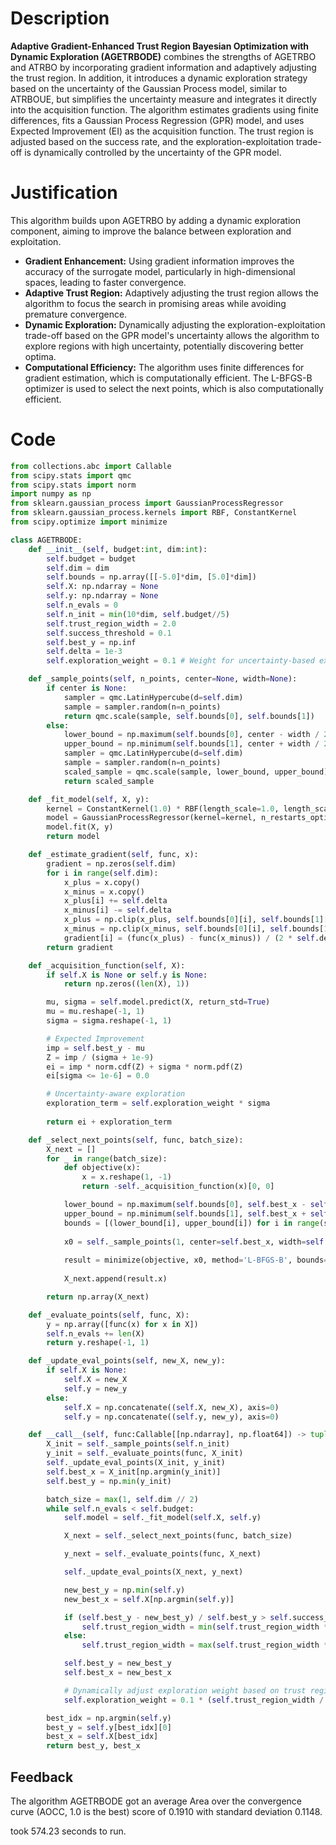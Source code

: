 # Description
**Adaptive Gradient-Enhanced Trust Region Bayesian Optimization with Dynamic Exploration (AGETRBODE)** combines the strengths of AGETRBO and ATRBO by incorporating gradient information and adaptively adjusting the trust region. In addition, it introduces a dynamic exploration strategy based on the uncertainty of the Gaussian Process model, similar to ATRBOUE, but simplifies the uncertainty measure and integrates it directly into the acquisition function. The algorithm estimates gradients using finite differences, fits a Gaussian Process Regression (GPR) model, and uses Expected Improvement (EI) as the acquisition function. The trust region is adjusted based on the success rate, and the exploration-exploitation trade-off is dynamically controlled by the uncertainty of the GPR model.

# Justification
This algorithm builds upon AGETRBO by adding a dynamic exploration component, aiming to improve the balance between exploration and exploitation.
- **Gradient Enhancement:** Using gradient information improves the accuracy of the surrogate model, particularly in high-dimensional spaces, leading to faster convergence.
- **Adaptive Trust Region:** Adaptively adjusting the trust region allows the algorithm to focus the search in promising areas while avoiding premature convergence.
- **Dynamic Exploration:** Dynamically adjusting the exploration-exploitation trade-off based on the GPR model's uncertainty allows the algorithm to explore regions with high uncertainty, potentially discovering better optima.
- **Computational Efficiency:** The algorithm uses finite differences for gradient estimation, which is computationally efficient. The L-BFGS-B optimizer is used to select the next points, which is also computationally efficient.

# Code
```python
from collections.abc import Callable
from scipy.stats import qmc
from scipy.stats import norm
import numpy as np
from sklearn.gaussian_process import GaussianProcessRegressor
from sklearn.gaussian_process.kernels import RBF, ConstantKernel
from scipy.optimize import minimize

class AGETRBODE:
    def __init__(self, budget:int, dim:int):
        self.budget = budget
        self.dim = dim
        self.bounds = np.array([[-5.0]*dim, [5.0]*dim])
        self.X: np.ndarray = None
        self.y: np.ndarray = None
        self.n_evals = 0
        self.n_init = min(10*dim, self.budget//5)
        self.trust_region_width = 2.0
        self.success_threshold = 0.1
        self.best_y = np.inf
        self.delta = 1e-3
        self.exploration_weight = 0.1 # Weight for uncertainty-based exploration

    def _sample_points(self, n_points, center=None, width=None):
        if center is None:
            sampler = qmc.LatinHypercube(d=self.dim)
            sample = sampler.random(n=n_points)
            return qmc.scale(sample, self.bounds[0], self.bounds[1])
        else:
            lower_bound = np.maximum(self.bounds[0], center - width / 2)
            upper_bound = np.minimum(self.bounds[1], center + width / 2)
            sampler = qmc.LatinHypercube(d=self.dim)
            sample = sampler.random(n=n_points)
            scaled_sample = qmc.scale(sample, lower_bound, upper_bound)
            return scaled_sample

    def _fit_model(self, X, y):
        kernel = ConstantKernel(1.0) * RBF(length_scale=1.0, length_scale_bounds=(1e-2, 1e2))
        model = GaussianProcessRegressor(kernel=kernel, n_restarts_optimizer=5)
        model.fit(X, y)
        return model

    def _estimate_gradient(self, func, x):
        gradient = np.zeros(self.dim)
        for i in range(self.dim):
            x_plus = x.copy()
            x_minus = x.copy()
            x_plus[i] += self.delta
            x_minus[i] -= self.delta
            x_plus = np.clip(x_plus, self.bounds[0][i], self.bounds[1][i])
            x_minus = np.clip(x_minus, self.bounds[0][i], self.bounds[1][i])
            gradient[i] = (func(x_plus) - func(x_minus)) / (2 * self.delta)
        return gradient

    def _acquisition_function(self, X):
        if self.X is None or self.y is None:
            return np.zeros((len(X), 1))

        mu, sigma = self.model.predict(X, return_std=True)
        mu = mu.reshape(-1, 1)
        sigma = sigma.reshape(-1, 1)

        # Expected Improvement
        imp = self.best_y - mu
        Z = imp / (sigma + 1e-9)
        ei = imp * norm.cdf(Z) + sigma * norm.pdf(Z)
        ei[sigma <= 1e-6] = 0.0

        # Uncertainty-aware exploration
        exploration_term = self.exploration_weight * sigma
        
        return ei + exploration_term

    def _select_next_points(self, func, batch_size):
        X_next = []
        for _ in range(batch_size):
            def objective(x):
                x = x.reshape(1, -1)
                return -self._acquisition_function(x)[0, 0]

            lower_bound = np.maximum(self.bounds[0], self.best_x - self.trust_region_width / 2)
            upper_bound = np.minimum(self.bounds[1], self.best_x + self.trust_region_width / 2)
            bounds = [(lower_bound[i], upper_bound[i]) for i in range(self.dim)]
            
            x0 = self._sample_points(1, center=self.best_x, width=self.trust_region_width).flatten()
            
            result = minimize(objective, x0, method='L-BFGS-B', bounds=bounds)
            
            X_next.append(result.x)

        return np.array(X_next)

    def _evaluate_points(self, func, X):
        y = np.array([func(x) for x in X])
        self.n_evals += len(X)
        return y.reshape(-1, 1)

    def _update_eval_points(self, new_X, new_y):
        if self.X is None:
            self.X = new_X
            self.y = new_y
        else:
            self.X = np.concatenate((self.X, new_X), axis=0)
            self.y = np.concatenate((self.y, new_y), axis=0)

    def __call__(self, func:Callable[[np.ndarray], np.float64]) -> tuple[np.float64, np.array]:
        X_init = self._sample_points(self.n_init)
        y_init = self._evaluate_points(func, X_init)
        self._update_eval_points(X_init, y_init)
        self.best_x = X_init[np.argmin(y_init)]
        self.best_y = np.min(y_init)

        batch_size = max(1, self.dim // 2)
        while self.n_evals < self.budget:
            self.model = self._fit_model(self.X, self.y)

            X_next = self._select_next_points(func, batch_size)

            y_next = self._evaluate_points(func, X_next)

            self._update_eval_points(X_next, y_next)

            new_best_y = np.min(self.y)
            new_best_x = self.X[np.argmin(self.y)]

            if (self.best_y - new_best_y) / self.best_y > self.success_threshold:
                self.trust_region_width = min(self.trust_region_width * 1.1, 10.0)
            else:
                self.trust_region_width = max(self.trust_region_width * 0.9, 0.1)

            self.best_y = new_best_y
            self.best_x = new_best_x

            # Dynamically adjust exploration weight based on trust region width
            self.exploration_weight = 0.1 * (self.trust_region_width / 2.0)  # Scale exploration with trust region size

        best_idx = np.argmin(self.y)
        best_y = self.y[best_idx][0]
        best_x = self.X[best_idx]
        return best_y, best_x
```
## Feedback
 The algorithm AGETRBODE got an average Area over the convergence curve (AOCC, 1.0 is the best) score of 0.1910 with standard deviation 0.1148.

took 574.23 seconds to run.